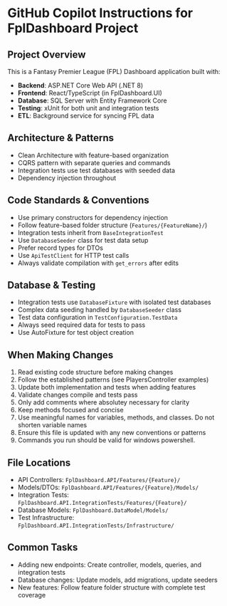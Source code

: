 # GitHub Copilot Instructions for FplDashboard Project

## Project Overview
This is a Fantasy Premier League (FPL) Dashboard application built with:
- **Backend**: ASP.NET Core Web API (.NET 8)
- **Frontend**: React/TypeScript (in FplDashboard.UI)
- **Database**: SQL Server with Entity Framework Core
- **Testing**: xUnit for both unit and integration tests
- **ETL**: Background service for syncing FPL data

## Architecture & Patterns
- Clean Architecture with feature-based organization
- CQRS pattern with separate queries and commands
- Integration tests use test databases with seeded data
- Dependency injection throughout

## Code Standards & Conventions
- Use primary constructors for dependency injection
- Follow feature-based folder structure (`Features/{FeatureName}/`)
- Integration tests inherit from `BaseIntegrationTest`
- Use `DatabaseSeeder` class for test data setup
- Prefer record types for DTOs
- Use `ApiTestClient` for HTTP test calls
- Always validate compilation with `get_errors` after edits

## Database & Testing
- Integration tests use `DatabaseFixture` with isolated test databases
- Complex data seeding handled by `DatabaseSeeder` class
- Test data configuration in `TestConfiguration.TestData`
- Always seed required data for tests to pass
- Use AutoFixture for test object creation

## When Making Changes
1. Read existing code structure before making changes
2. Follow the established patterns (see PlayersController examples)
3. Update both implementation and tests when adding features
4. Validate changes compile and tests pass
5. Only add comments where absolutey necessary for clarity
6. Keep methods focused and concise
7. Use meaningful names for variables, methods, and classes. Do not shorten variable names
8. Ensure this file is updated with any new conventions or patterns
9. Commands you run should be valid for windows powershell.

## File Locations
- API Controllers: `FplDashboard.API/Features/{Feature}/`
- Models/DTOs: `FplDashboard.API/Features/{Feature}/Models/`
- Integration Tests: `FplDashboard.API.IntegrationTests/Features/{Feature}/`
- Database Models: `FplDashboard.DataModel/Models/`
- Test Infrastructure: `FplDashboard.API.IntegrationTests/Infrastructure/`

## Common Tasks
- Adding new endpoints: Create controller, models, queries, and integration tests
- Database changes: Update models, add migrations, update seeders
- New features: Follow feature folder structure with complete test coverage